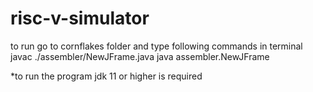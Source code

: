 # risc-v-simulator
to run go to cornflakes folder and type following commands in terminal
javac ./assembler/NewJFrame.java
java assembler.NewJFrame

*to run the program jdk 11 or higher is required
